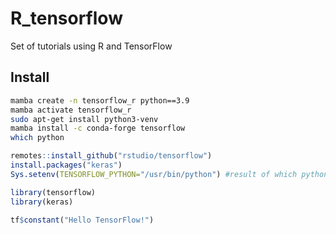 # R_tensorflow
Set of tutorials using R and TensorFlow


## Install

```bash
mamba create -n tensorflow_r python==3.9
mamba activate tensorflow_r 
sudo apt-get install python3-venv
mamba install -c conda-forge tensorflow
which python
```

```R
remotes::install_github("rstudio/tensorflow")
install.packages("keras")
Sys.setenv(TENSORFLOW_PYTHON="/usr/bin/python") #result of which python

library(tensorflow)
library(keras)

tf$constant("Hello TensorFlow!")
```